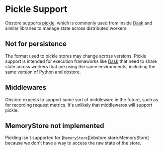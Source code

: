 # Pickle Support

Obstore supports [pickle](https://docs.python.org/3/library/pickle.html), which is commonly used from inside [Dask](https://www.dask.org/) and similar libraries to manage state across distributed workers.

## Not for persistence

The format used to pickle stores may change across versions. Pickle support is intended for execution frameworks like [Dask](https://www.dask.org/) that need to share state across workers that are using the same environments, including the same version of Python and obstore.

## Middlewares

Obstore expects to support some sort of middleware in the future, such as for recording request metrics. It's unlikely that middlewares will support pickle.

## MemoryStore not implemented

Pickling isn't supported for [`MemoryStore`][obstore.store.MemoryStore] because we don't have a way to access the raw state of the store.
